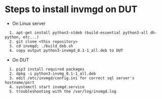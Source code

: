 Steps to install invmgd on DUT
================================
- On Linux server
```
  1. apt-get install python3-stdeb (build-essential python3-all dh-python, etc...)
  2. git clone <this repository>
  3. cd invmgd; ./build_deb.sh
  4. copy output python3-invmgd_0.1-1_all.deb to DUT
```
- On DUT
```
  1. pip3 install required packages 
  2. dpkg -i python3-invmg_0.1-1_all.deb
  3. edit /etc/invmgd/config.ini for correct sql server's hostname/port
  4. systemctl start invmgd.service
  5. troubleshooting with the /var/log/invmgd.log
```
